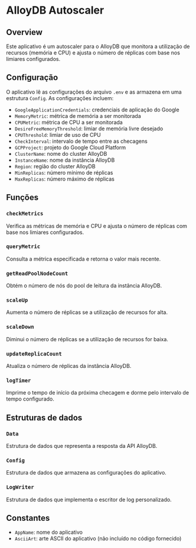 AlloyDB Autoscaler
=====================

Overview
--------

Este aplicativo é um autoscaler para o AlloyDB que monitora a utilização de recursos (memória e CPU) e ajusta o número de réplicas com base nos limiares configurados.

Configuração
------------

O aplicativo lê as configurações do arquivo `.env` e as armazena em uma estrutura `Config`. As configurações incluem:

* `GoogleApplicationCredentials`: credenciais de aplicação do Google
* `MemoryMetric`: métrica de memória a ser monitorada
* `CPUMetric`: métrica de CPU a ser monitorada
* `DesireFreeMemoryThreshold`: limiar de memória livre desejado
* `CPUThreshold`: limiar de uso de CPU
* `CheckInterval`: intervalo de tempo entre as checagens
* `GCPProject`: projeto do Google Cloud Platform
* `ClusterName`: nome do cluster AlloyDB
* `InstanceName`: nome da instância AlloyDB
* `Region`: região do cluster AlloyDB
* `MinReplicas`: número mínimo de réplicas
* `MaxReplicas`: número máximo de réplicas

Funções
--------

### `checkMetrics`

Verifica as métricas de memória e CPU e ajusta o número de réplicas com base nos limiares configurados.

### `queryMetric`

Consulta a métrica especificada e retorna o valor mais recente.

### `getReadPoolNodeCount`

Obtém o número de nós do pool de leitura da instância AlloyDB.

### `scaleUp`

Aumenta o número de réplicas se a utilização de recursos for alta.

### `scaleDown`

Diminui o número de réplicas se a utilização de recursos for baixa.

### `updateReplicaCount`

Atualiza o número de réplicas da instância AlloyDB.

### `logTimer`

Imprime o tempo de início da próxima checagem e dorme pelo intervalo de tempo configurado.

 Estruturas de dados
-------------------

### `Data`

Estrutura de dados que representa a resposta da API AlloyDB.

### `Config`

Estrutura de dados que armazena as configurações do aplicativo.

### `LogWriter`

Estrutura de dados que implementa o escritor de log personalizado.

Constantes
------------

* `AppName`: nome do aplicativo
* `AsciiArt`: arte ASCII do aplicativo (não incluído no código fornecido)